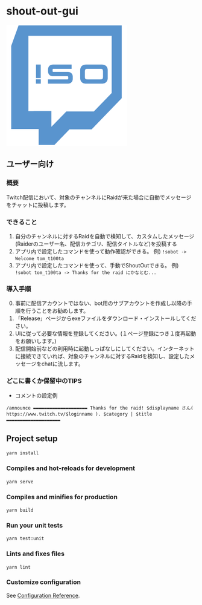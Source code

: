 # shout-out-gui
![favicon](public/icon.png)

## ユーザー向け
### 概要
Twitch配信において、対象のチャンネルにRaidが来た場合に自動でメッセージをチャットに投稿します。

### できること
1. 自分のチャンネルに対するRaidを自動で検知して、カスタムしたメッセージ(Raiderのユーザー名、配信カテゴリ、配信タイトルなど)を投稿する
2. アプリ内で設定したコマンドを使って動作確認ができる。 例) `!sobot -> Welcome tom_t100ta`
3. アプリ内で設定したコマンドを使って、手動でShoutOutできる。 例) `!sobot tom_t100ta -> Thanks for the raid にかなとむ...`
### 導入手順
0. 事前に配信アカウントではない、bot用のサブアカウントを作成し以降の手順を行うことをお勧めします。
1. 「Release」ページからexeファイルをダウンロード・インストールしてください。
2. UIに従って必要な情報を登録してください。(１ページ登録につき１度再起動をお願いします。)
3. 配信開始前などの利用時に起動しっぱなしにしてください。インターネットに接続できていれば、対象のチャンネルに対するRaidを検知し、設定したメッセージをchatに流します。

### どこに書くか保留中のTIPS
- コメントの設定例
```
/announce ▬▬▬▬▬▬▬▬▬▬▬▬▬▬▬▬▬▬▬▬ Thanks for the raid! $displayname さん( https://www.twitch.tv/$loginname ). $category | $title ▬▬▬▬▬▬▬▬▬▬▬▬▬▬▬▬▬▬▬▬ 
```
## Project setup
```
yarn install
```

### Compiles and hot-reloads for development
```
yarn serve
```

### Compiles and minifies for production
```
yarn build
```

### Run your unit tests
```
yarn test:unit
```

### Lints and fixes files
```
yarn lint
```

### Customize configuration
See [Configuration Reference](https://cli.vuejs.org/config/).
